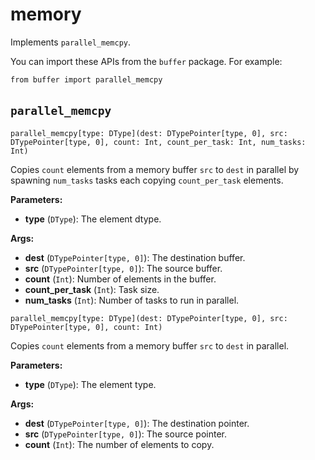 # memory

Implements `parallel_memcpy`.

You can import these APIs from the `buffer` package. For example:

```
from buffer import parallel_memcpy
```

## `parallel_memcpy`[​](https://docs.modular.com/mojo/stdlib/buffer/memory#parallel_memcpy "Direct link to parallel_memcpy")

`parallel_memcpy[type: DType](dest: DTypePointer[type, 0], src: DTypePointer[type, 0], count: Int, count_per_task: Int, num_tasks: Int)`

Copies `count` elements from a memory buffer `src` to `dest` in parallel by spawning `num_tasks` tasks each copying `count_per_task` elements.

**Parameters:**

- ​**type** (`DType`): The element dtype.

**Args:**

- ​**dest** (`DTypePointer[type, 0]`): The destination buffer.
- ​**src** (`DTypePointer[type, 0]`): The source buffer.
- ​**count** (`Int`): Number of elements in the buffer.
- ​**count\_per\_task** (`Int`): Task size.
- ​**num\_tasks** (`Int`): Number of tasks to run in parallel.

`parallel_memcpy[type: DType](dest: DTypePointer[type, 0], src: DTypePointer[type, 0], count: Int)`

Copies `count` elements from a memory buffer `src` to `dest` in parallel.

**Parameters:**

- ​**type** (`DType`): The element type.

**Args:**

- ​**dest** (`DTypePointer[type, 0]`): The destination pointer.
- ​**src** (`DTypePointer[type, 0]`): The source pointer.
- ​**count** (`Int`): The number of elements to copy.